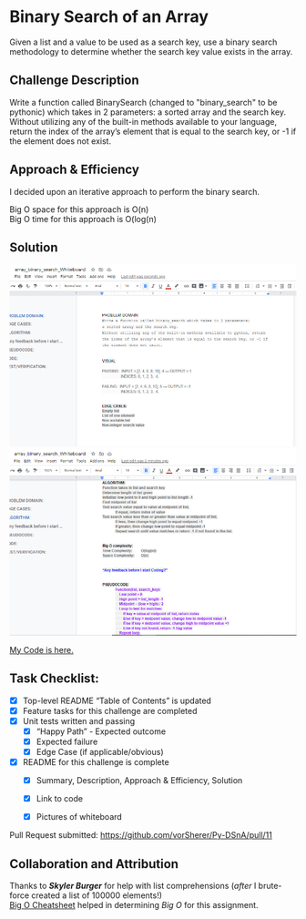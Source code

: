 # Binary Search of an Array
Given a list and a value to be used as a search key, use a binary search methodology to determine whether the search key value exists in the array.

## Challenge Description
Write a function called BinarySearch (changed to "binary_search" to be pythonic) which takes in 2 parameters: a sorted array and the search key. Without utilizing any of the built-in methods available to your language, return the index of the array’s element that is equal to the search key, or -1 if the element does not exist.

## Approach & Efficiency
I decided upon an iterative approach to perform the binary search. <br>

Big O space for this approach is O(n) <br>
Big O time for this approach is O(log(n) <br>

## Solution
![array_binary_search Whiteboard part 1](./assets/array_binary_search_WB-1.png)
![array_binary_search Whiteboard part 2](./assets/array_binary_search_WB-2.png)

[My Code is here.](array_binary_search.py)


## Task Checklist: <br>
- [X] Top-level README “Table of Contents” is updated <br>
- [X] Feature tasks for this challenge are completed <br>
- [X] Unit tests written and passing <br>
    - [X] “Happy Path” - Expected outcome <br>
    - [X] Expected failure <br>
    - [X] Edge Case (if applicable/obvious) <br>
- [X] README for this challenge is complete <br>
    - [X] Summary, Description, Approach & Efficiency, Solution <br>
    - [X] Link to code <br>
    - [X] Pictures of whiteboard <br>


Pull Request submitted: https://github.com/vorSherer/Py-DSnA/pull/11


## Collaboration and Attribution
Thanks to __*Skyler Burger*__ for help with list comprehensions (*after* I brute-force created a list of 100000 elements!) <br>
[Big O Cheatsheet](https://www.bigocheatsheet.com/) helped in determining *Big O* for this assignment. <br>
